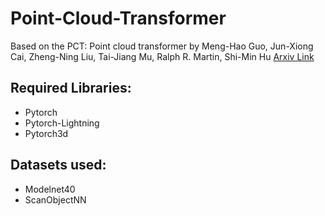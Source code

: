 # Point-Cloud-Transformer
Based on the PCT: Point cloud transformer by Meng-Hao Guo, Jun-Xiong Cai, Zheng-Ning Liu, Tai-Jiang Mu, Ralph R. Martin, Shi-Min Hu [Arxiv Link](https://arxiv.org/abs/2012.09688)

## Required Libraries:

- Pytorch
- Pytorch-Lightning
- Pytorch3d

## Datasets used:
- Modelnet40
- ScanObjectNN
